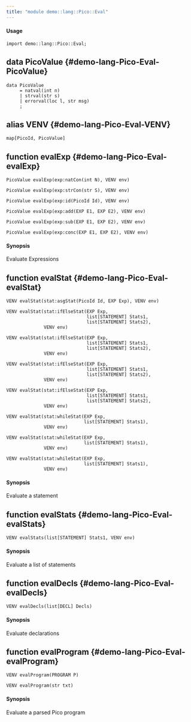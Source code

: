 ```yaml
---
title: "module demo::lang::Pico::Eval"
---
```


#### Usage

`import demo::lang::Pico::Eval;`


## data PicoValue {#demo-lang-Pico-Eval-PicoValue}

```rascal
data PicoValue  
     = natval(int n)
     | strval(str s)
     | errorval(loc l, str msg)
     ;
```

## alias VENV {#demo-lang-Pico-Eval-VENV}

```rascal
map[PicoId, PicoValue]

```

## function evalExp {#demo-lang-Pico-Eval-evalExp}

```rascal
PicoValue evalExp(exp:natCon(int N), VENV env)

PicoValue evalExp(exp:strCon(str S), VENV env)

PicoValue evalExp(exp:id(PicoId Id), VENV env)

PicoValue evalExp(exp:add(EXP E1, EXP E2), VENV env)

PicoValue evalExp(exp:sub(EXP E1, EXP E2), VENV env)

PicoValue evalExp(exp:conc(EXP E1, EXP E2), VENV env)

```

#### Synopsis

Evaluate Expressions

## function evalStat {#demo-lang-Pico-Eval-evalStat}

```rascal
VENV evalStat(stat:asgStat(PicoId Id, EXP Exp), VENV env)

VENV evalStat(stat:ifElseStat(EXP Exp, 
                              list[STATEMENT] Stats1,
                              list[STATEMENT] Stats2),
              VENV env)

VENV evalStat(stat:ifElseStat(EXP Exp, 
                              list[STATEMENT] Stats1,
                              list[STATEMENT] Stats2),
              VENV env)

VENV evalStat(stat:ifElseStat(EXP Exp, 
                              list[STATEMENT] Stats1,
                              list[STATEMENT] Stats2),
              VENV env)

VENV evalStat(stat:ifElseStat(EXP Exp, 
                              list[STATEMENT] Stats1,
                              list[STATEMENT] Stats2),
              VENV env)

VENV evalStat(stat:whileStat(EXP Exp, 
                             list[STATEMENT] Stats1),
              VENV env)

VENV evalStat(stat:whileStat(EXP Exp, 
                             list[STATEMENT] Stats1),
              VENV env)

VENV evalStat(stat:whileStat(EXP Exp, 
                             list[STATEMENT] Stats1),
              VENV env)

```

#### Synopsis

Evaluate a statement

## function evalStats {#demo-lang-Pico-Eval-evalStats}

```rascal
VENV evalStats(list[STATEMENT] Stats1, VENV env)

```

#### Synopsis

Evaluate a list of statements

## function evalDecls {#demo-lang-Pico-Eval-evalDecls}

```rascal
VENV evalDecls(list[DECL] Decls)

```

#### Synopsis

Evaluate declarations

## function evalProgram {#demo-lang-Pico-Eval-evalProgram}

```rascal
VENV evalProgram(PROGRAM P)

VENV evalProgram(str txt)

```

#### Synopsis

Evaluate a parsed Pico program

